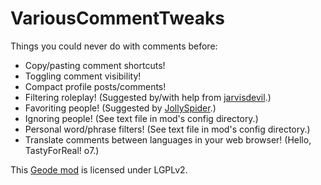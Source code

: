 # VariousCommentTweaks
Things you could never do with comments before:
- Copy/pasting comment shortcuts!
- Toggling comment visibility!
- Compact profile posts/comments!
- Filtering roleplay! <cl>(Suggested by/with help from [jarvisdevil](https://github.com/jarvisdevlin).)</c>
- Favoriting people! <cl>(Suggested by [JollySpider](https://www.youtube.com/@JollySpider/).)</c>
- Ignoring people! <cy>(See text file in mod's config directory.)</c>
- Personal word/phrase filters! <cy>(See text file in mod's config directory.)</c>
- Translate comments between languages in your web browser! <cl>(Hello, TastyForReal! o7.)</c>

This [Geode mod](https://geode-sdk.org) is licensed under LGPLv2.